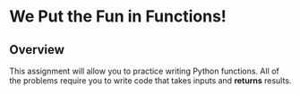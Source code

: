 # We Put the Fun in Functions!

## Overview

This assignment will allow you to practice writing Python functions. All of the problems require you to write code that takes inputs and **returns** results.

